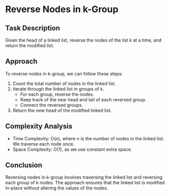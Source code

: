 # Reverse Nodes in k-Group

## Task Description
Given the head of a linked list, reverse the nodes of the list k at a time, and return the modified list.

## Approach
To reverse nodes in k-group, we can follow these steps:

1. Count the total number of nodes in the linked list.
2. Iterate through the linked list in groups of k.
   - For each group, reverse the nodes.
   - Keep track of the new head and tail of each reversed group.
   - Connect the reversed groups.
3. Return the new head of the modified linked list.

## Complexity Analysis
- Time Complexity: O(n), where n is the number of nodes in the linked list. We traverse each node once.
- Space Complexity: O(1), as we use constant extra space.

## Conclusion
Reversing nodes in k-group involves traversing the linked list and reversing each group of k nodes. The approach ensures that the linked list is modified in-place without altering the values of the nodes.
